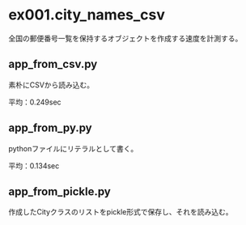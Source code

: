# ex001.city_names_csv

全国の郵便番号一覧を保持するオブジェクトを作成する速度を計測する。


## app_from_csv.py

素朴にCSVから読み込む。

平均：0.249sec



## app_from_py.py

pythonファイルにリテラルとして書く。

平均：0.134sec


## app_from_pickle.py

作成したCityクラスのリストをpickle形式で保存し、それを読み込む。
